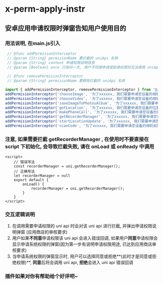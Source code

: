 # x-perm-apply-instr

## 安卓应用申请权限时弹窗告知用户使用目的

### 用法说明, 在main.js引入
```js
 // @func addPermisionInterceptor
 // @param {String} permisionName 要拦截的 uniApi 名称
 // @param {String} content 申请权限说明信息
 // @param {Boolean} once 只询问一次, 用户不同意申请或拒绝权限将无法使用 uniApi, 如果要继续使用 Api 先用 removePermisionInterceptor 函数移除拦截再调用 Api
 
 // @func removePermisionInterceptor
 // @param {String} permisionName 要移除拦截的 uniApi 名称

import { addPermisionInterceptor, removePermisionInterceptor } from '@/uni_modules/x-perm-apply-instr/js_sdk/index.js'
addPermisionInterceptor('chooseImage', '为了xxxxxx, 我们需要申请您设备的相机和存储权限')
addPermisionInterceptor('chooseVideo', '为了xxxxxx, 我们需要申请您设备的相机和存储权限')
addPermisionInterceptor('saveImageToPhotosAlbum', '为了xxxxxx, 我们需要申请您设备的存储权限')
addPermisionInterceptor('getLocation', '为了xxxxxx, 我们需要申请您设备的位置权限')
addPermisionInterceptor('makePhoneCall', '为了xxxxxx, 我们需要申请您设备的拨打电话权限')
addPermisionInterceptor('getRecorderManager', '为了xxxxxx, 我们需要申请您设备的麦克风权限')
addPermisionInterceptor('startLocationUpdate', '为了xxxxxx, 我们需要申请您设备的位置权限')
addPermisionInterceptor('scanCode', '为了xxxxxx, 我们需要申请您设备的相机权限')
```

### 注意, 如果需要拦截 getRecorderManager , 在使用时不要直接在 script 下初始化, 会导致拦截失败, 请在 onLoad 或 onReady 中调用
``` vue
<script>
	// 错误写法
	const recorderManager = uni.getRecorderManager();
	// 正确写法
	let recorderManager = null
    export default {
		onLoad() {
			recorderManager = uni.getRecorderManager();
		}
    }
</script>
```

### 交互逻辑说明
1. 在调用需要申请权限的 uni api 时会对该 uni api 进行拦截, 并弹出申请权限说明弹窗 (应用商店的审核要求)
2. 用户如果**不同意**申请权限该 uni api 会进入错误回调, 如果用户**同意**申请权限会显示申请系统权限的弹窗(因为第一步有说明申请权限用途, 已达到应用商店审核要求)
3. 当申请系统权限的弹窗显示时, 用户可以选择同意或拒绝**(此时才是同意或拒绝权限)**, **同意**后将会调用 uni api, **拒绝**会进入 uni api 错误回调

### 插件如果对你有帮助给个好评吧~
